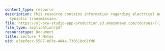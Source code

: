```yaml
---
content_type: resource
description: This resource contains information regarding electrical and chemical
  synaptic transmission.
file: https://ol-ocw-studio-app-production.s3.amazonaws.com/courses/7-29j-cellular-neurobiology-spring-2012/e3eefecc5587863e484a730618c61fd6_MIT7_29JS12_lecture7.pdf
file_type: application/pdf
resourcetype: Document
title: Lecture 7 Notes
uid: e3eefecc-5587-863e-484a-730618c61fd6
---
```

